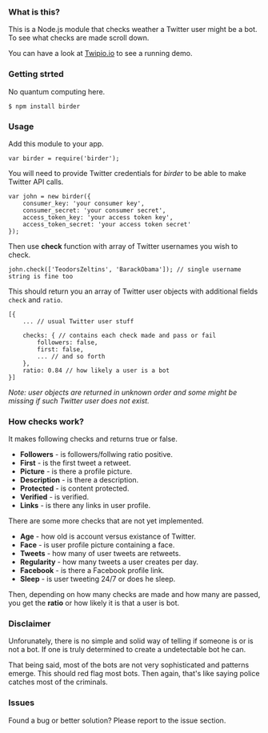 ### What is this?
This is a Node.js module that checks weather a Twitter user might be a bot. To see what checks are made scroll down.

You can have a look at [Twipio.io](http://twipio.io) to see a running demo.

### Getting strted
No quantum computing here. 
```
$ npm install birder
```

### Usage
Add this module to your app.
```
var birder = require('birder');
```

You will need to provide Twitter credentials for *birder* to be able to make Twitter API calls.
```
var john = new birder({
	consumer_key: 'your consumer key',
	consumer_secret: 'your consumer secret',
	access_token_key: 'your access token key',
	access_token_secret: 'your access token secret'
});
```

Then use **check** function with array of Twitter usernames you wish to check. 
```
john.check(['TeodorsZeltins', 'BarackObama']); // single username string is fine too
```

This should return you an array of Twitter user objects with additional fields `check` and `ratio`.
```
[{
	... // usual Twitter user stuff

	checks: { // contains each check made and pass or fail
		followers: false,
		first: false,
		... // and so forth
	},
	ratio: 0.84 // how likely a user is a bot
}]
```

*Note: user objects are returned in unknown order and some might be missing if such Twitter user does not exist.*


### How checks work?
It makes following checks and returns true or false.

 * **Followers** - is followers/follwing ratio positive.
 * **First** - is the first tweet a retweet.
 * **Picture** - is there a profile picture.
 * **Description** - is there a description.
 * **Protected** -  is content protected.
 * **Verified** - is verified.
 * **Links** - is there any links in user profile.

There are some more checks that are not yet implemented.

 * **Age** - how old is account versus existance of Twitter.
 * **Face** - is user profile picture containing a face.
 * **Tweets** - how many of user tweets are retweets.
 * **Regularity** - how many tweets a user creates per day.
 * **Facebook** - is there a Facebook profile link.
 * **Sleep** - is user tweeting 24/7 or does he sleep.

Then, depending on how many checks are made and how many are passed, you get the **ratio** or how likely it is that a user is bot.

### Disclaimer
Unforunately, there is no simple and solid way of telling if someone is or is not a bot. If one is truly determined to create a undetectable bot he can. 

That being said, most of the bots are not very sophisticated and patterns emerge. This should red flag most bots. Then again, that's like saying police catches most of the criminals.


### Issues
Found a bug or better solution? Please report to the issue section.
